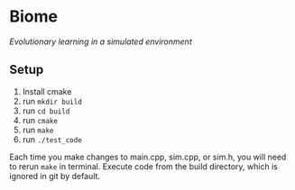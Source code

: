 # Biome
*Evolutionary learning in a simulated environment*

## Setup
1. Install cmake
2. run `mkdir build`
3. run `cd build`
4. run `cmake`
5. run `make`
6. run `./test_code`

Each time you make changes to main.cpp, sim.cpp, or sim.h, you will need to rerun `make` in terminal. Execute code from the build directory, which is ignored in git by default.
